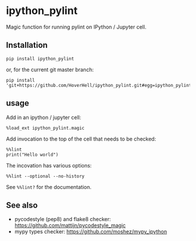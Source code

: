 
# ipython_pylint #

Magic function for running pylint on IPython / Jupyter cell.


## Installation ##


    pip install ipython_pylint

or, for the current git master branch:

    pip install 'git+https://github.com/HoverHell/ipython_pylint.git#egg=ipython_pylint'


## usage ##

Add in an ipython / jupyter cell:

    %load_ext ipython_pylint.magic

Add invocation to the top of the cell that needs to be checked:

    %%lint
    print("Hello world")

The incovation has various options:

    %%lint --optional --no-history

See `%%lint?` for the documentation.


## See also ##

  * pycodestyle (pep8) and flake8 checker: https://github.com/mattijn/pycodestyle_magic
  * mypy types checker: https://github.com/moshez/mypy_ipython
